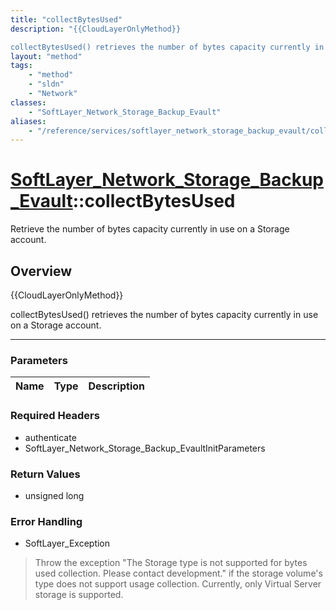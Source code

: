 ```yaml
---
title: "collectBytesUsed"
description: "{{CloudLayerOnlyMethod}} 

collectBytesUsed() retrieves the number of bytes capacity currently in use on a Storage accou... "
layout: "method"
tags:
    - "method"
    - "sldn"
    - "Network"
classes:
    - "SoftLayer_Network_Storage_Backup_Evault"
aliases:
    - "/reference/services/softlayer_network_storage_backup_evault/collectBytesUsed"
---
```

# [SoftLayer_Network_Storage_Backup_Evault](/reference/services/SoftLayer_Network_Storage_Backup_Evault)::collectBytesUsed


Retrieve the number of bytes capacity currently in use on a Storage account.


## Overview 
{{CloudLayerOnlyMethod}} 

collectBytesUsed() retrieves the number of bytes capacity currently in use on a Storage account. 

-----

### Parameters 
|Name | Type | Description |
| --- | --- | --- |


### Required Headers
* authenticate
* SoftLayer_Network_Storage_Backup_EvaultInitParameters


### Return Values
* unsigned long



### Error Handling

* SoftLayer_Exception 

> Throw the exception "The <nasType> Storage type is not supported for bytes used collection.  Please contact development." if the storage volume's type does not support usage collection. Currently, only Virtual Server storage is supported. 



